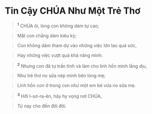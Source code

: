

# Tin Cậy CHÚA Như Một Trẻ Thơ

> <sup><b>1</b></sup> CHÚA ôi, lòng con không dám tự cao;
>


> Mắt con chẳng dám kiêu kỳ;
>


> Con không dám tham dự vào những việc lớn lao quá sức,
>


> Hay những việc vượt quá khả năng mình.
>


> <sup><b>2</b></sup> Nhưng con đã tự trấn tĩnh và làm cho linh hồn mình lắng dịu,
>


> Như trẻ thơ no sữa nép mình bên lòng mẹ;
>


> Linh hồn con ở trong con như một em bé vừa no sữa mẹ.
>


> <sup><b>3</b></sup> Hỡi I-sơ-ra-ên, hãy hy vọng nơi CHÚA,
>


> Từ nay cho đến đời đời.
>

